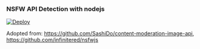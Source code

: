 ### NSFW API Detection with nodejs

[![Deploy](https://www.herokucdn.com/deploy/button.svg)](https://heroku.com/deploy?template=https://github.com/o7-Fire/NodeNsfwJSAPI)

Adopted from:
https://github.com/SashiDo/content-moderation-image-api, https://github.com/infinitered/nsfwjs
